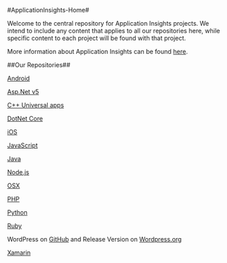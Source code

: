 #ApplicationInsights-Home#

Welcome to the central repository for Application Insights projects. We intend to include any content that applies to all our repositories here, while specific content to each project will be found with that project.

More information about Application Insights can be found [here](http://azure.microsoft.com/documentation/articles/app-insights-get-started/).


##Our Repositories##

[Android](https://github.com/Microsoft/ApplicationInsights-Android)

[Asp.Net v5](https://github.com/Microsoft/ApplicationInsights-aspnetv5)

[C++ Universal apps](https://github.com/Microsoft/ApplicationInsights-CPP)

[DotNet Core](https://github.com/Microsoft/ApplicationInsights-dotnet)

[iOS](https://github.com/Microsoft/ApplicationInsights-iOS)

[JavaScript](https://github.com/Microsoft/ApplicationInsights-js)

[Java](https://github.com/Microsoft/ApplicationInsights-Java)

[Node.js](https://github.com/Microsoft/ApplicationInsights-node.js)

[OSX](https://github.com/Microsoft/ApplicationInsights-OSX)

[PHP](https://github.com/Microsoft/ApplicationInsights-PHP)

[Python](https://github.com/Microsoft/ApplicationInsights-Python)

[Ruby](https://github.com/Microsoft/ApplicationInsights-Ruby)

WordPress on [GitHub](https://github.com/Microsoft/ApplicationInsights-WordPress) and Release Version on [Wordpress.org](https://wordpress.org/plugins/application-insights/)

[Xamarin](https://github.com/Microsoft/ApplicationInsights-Xamarin)



